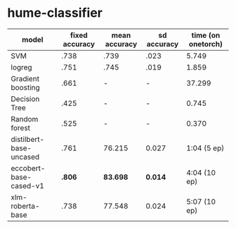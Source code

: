 # hume-classifier

| model                   | fixed accuracy | mean accuracy | sd accuracy | time (on onetorch) |
| ----------------------- | -------------- | ------------- | ----------- | ------------------ |
| SVM                     | .738           | .739          | .023        | 5.749 |
| logreg                  | .751           | .745          | .019        | 1.859 |
| Gradient boosting       | .661           | -             | -           | 37.299 |
| Decision Tree           | .425           | -             | -           | 0.745 |
| Random forest           | .525           | -             | -           | 0.370 |
| distilbert-base-uncased | .761           | 76.215        | 0.027       | 1:04 (5 ep) |
| eccobert-base-cased-v1  | **.806**       | **83.698**    | **0.014**   | 4:04 (10 ep) |
| xlm-roberta-base        | .738           | 77.548        | 0.024       | 5:07 (10 ep) |


